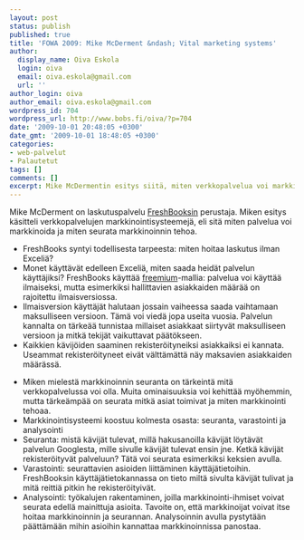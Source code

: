 ```yaml
---
layout: post
status: publish
published: true
title: 'FOWA 2009: Mike McDerment &ndash; Vital marketing systems'
author:
  display_name: Oiva Eskola
  login: oiva
  email: oiva.eskola@gmail.com
  url: ''
author_login: oiva
author_email: oiva.eskola@gmail.com
wordpress_id: 704
wordpress_url: http://www.bobs.fi/oiva/?p=704
date: '2009-10-01 20:48:05 +0300'
date_gmt: '2009-10-01 18:48:05 +0300'
categories:
- web-palvelut
- Palautetut
tags: []
comments: []
excerpt: Mike McDermentin esitys siitä, miten verkkopalvelua voi markkinoida ja miten seurata markkinoinnin tehoa.
---
```

<p>Mike McDerment on laskutuspalvelu <a href="http://www.freshbooks.com/">FreshBooksin</a> perustaja. Miken esitys käsitteli verkkopalvelujen markkinointisysteemejä, eli sitä miten palvelua voi markkinoida ja miten seurata markkinoinnin tehoa.</p>
<ul>
<li>FreshBooks syntyi todellisesta tarpeesta: miten hoitaa laskutus ilman Exceliä?</li>
<li>Monet käyttävät edelleen Exceliä, miten saada heidät palvelun käyttäjiksi? FreshBooks käyttää <a title="Wikipedia: freemium" href="http://fi.wikipedia.org/wiki/Freemium">freemium</a>-mallia: palvelua voi käyttää ilmaiseksi, mutta esimerkiksi hallittavien asiakkaiden määrää on rajoitettu ilmaisversiossa.</li>
<li>Ilmaisversion käyttäjät halutaan jossain vaiheessa saada vaihtamaan maksulliseen versioon. Tämä voi viedä jopa useita vuosia. Palvelun kannalta on tärkeää tunnistaa millaiset asiakkaat siirtyvät maksulliseen versioon ja mitkä tekijät vaikuttavat päätökseen.</li>
<li>Kaikkien kävijöiden saaminen rekisteröityneiksi asiakkaiksi ei kannata. Useammat rekisteröityneet eivät välttämättä näy maksavien asiakkaiden määrässä.</li>
</ul>
<ul>
<li>Miken mielestä markkinoinnin seuranta on tärkeintä mitä verkkopalvelussa voi olla. Muita ominaisuuksia voi kehittää myöhemmin, mutta tärkeämpää on seurata mitkä asiat toimivat ja miten markkinointi tehoaa.</li>
<li>Markkinointisysteemi koostuu kolmesta osasta: seuranta, varastointi ja analysointi</li>
<li>Seuranta: mistä kävijät tulevat, millä hakusanoilla kävijät löytävät palvelun Googlesta, mille sivulle kävijät tulevat ensin jne. Ketkä kävijät rekisteröityvät palveluun? Tätä voi seurata esimerkiksi keksien avulla.</li>
<li>Varastointi: seurattavien asioiden liittäminen käyttäjätietoihin. FreshBooksin käyttäjätietokannassa on tieto miltä sivulta kävijät tulivat ja mitä reittiä pitkin he rekisteröityivät.</li>
<li>Analysointi: työkalujen rakentaminen, joilla markkinointi-ihmiset voivat seurata edellä mainittuja asioita. Tavoite on, että markkinoijat voivat itse hoitaa markkinoinnin ja seurannan. Analysoinnin avulla pystytään päättämään mihin asioihin kannattaa markkinoinnissa panostaa.</li>
</ul>
